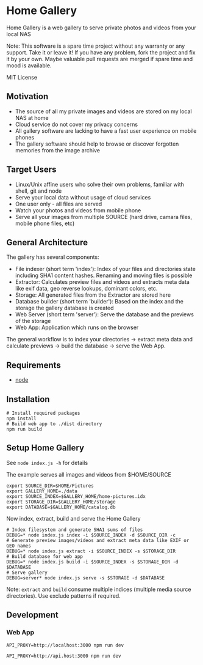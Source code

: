# Home Gallery

Home Gallery is a web gallery to serve private photos and videos from your local NAS

Note: This software is a spare time project without any warranty or any
support. Take it or leave it! If you have any problem, fork the project and fix
it by your own. Maybe valuable pull requests are merged if spare time and mood
is available.

MIT License

## Motivation

* The source of all my private images and videos are stored on my local NAS at home
* Cloud service do not cover my privacy concerns
* All gallery software are lacking to have a fast user experience on mobile phones
* The gallery software should help to browse or discover forgotten memories from the image archive

## Target Users

* Linux/Unix affine users who solve their own problems, familiar with shell, git and node
* Serve your local data without usage of cloud services
* One user only - all files are served
* Watch your photos and videos from mobile phone
* Serve all your images from multiple SOURCE (hard drive, camara files, mobile phone files, etc)

## General Architecture

The gallery has several components:

* File indexer (short term 'index'): Index of your files and directories state including SHA1 content hashes. Renaming and moving files is possible
* Extractor: Calculates preview files and videos and extracts meta data like exif data, geo reverse lookups, dominant colors, etc.
* Storage: All generated files from the Extractor are stored here
* Database builder (short term 'builder'): Based on the index and the storage the gallery database is created
* Web Server (short term 'server'): Serve the database and the previews of the storage
* Web App: Application which runs on the browser

The general workflow is to index your directories -> extract meta data and calculate previews -> build the database -> serve the Web App.

## Requirements

* [node](https://nodejs.org)

## Installation

```
# Install required packages
npm install
# Build web app to ./dist directory
npm run build
```

## Setup Home Gallery

See `node index.js -h` for details

The example serves all images and videos from $HOME/SOURCE

```
export SOURCE_DIR=$HOME/Pictures
export GALLERY_HOME=./data
export SOURCE_INDEX=$GALLERY_HOME/home-pictures.idx
export STORAGE_DIR=$GALLERY_HOME/storage
export DATABASE=$GALLERY_HOME/catalog.db
```

Now index, extract, build and serve the Home Gallery

```
# Index filesystem and generate SHA1 sums of files
DEBUG=* node index.js index -i $SOURCE_INDEX -d $SOURCE_DIR -c
# Generate preview images/videos and extract meta data like EXIF or GEO names
DEBUG=* node index.js extract -i $SOURCE_INDEX -s $STORAGE_DIR
# Build database for web app
DEBUG=* node index.js build -i $SOURCE_INDEX -s $STORAGE_DIR -d $DATABASE
# Serve gallery
DEBUG=server* node index.js serve -s $STORAGE -d $DATABASE
```

Note: `extract` and `build` consume multiple indices (multiple media source directories). Use exclude patterns if required.

## Development

### Web App

```
API_PROXY=http://localhost:3000 npm run dev
```

```
API_PROXY=http://api.host:3000 npm run dev
```
